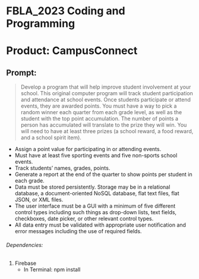 # FBLA_2023 Coding and Programming
# Product: CampusConnect

## Prompt:
> Develop a program that will help improve student involvement at your school.
This original computer program will track student participation and
attendance at school events. Once students participate or attend events,
they are awarded points. You must have a way to pick a random winner each
quarter from each grade level, as well as the student with the top point
accumulation. The number of points a person has accumulated will translate
to the prize they will win. You will need to have at least three prizes (a school
reward, a food reward, and a school spirit item).

+ Assign a point value for participating in or attending events.
+ Must have at least five sporting events and five non-sports school events.
+ Track students’ names, grades, points.
+ Generate a report at the end of the quarter to show points per student in
each grade.
+ Data must be stored persistently. Storage may be in a relational database, a document-oriented NoSQL database, flat text
files, flat JSON, or XML files.
+ The user interface must be a GUI with a minimum
of five different control types including such
things as drop-down lists, text fields,
checkboxes, date picker, or other relevant
control types.
+ All data entry must be validated with appropriate
user notification and error messages including
the use of required fields.

###### Dependencies:
1. Firebase
   - In Terminal: npm install
